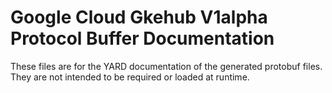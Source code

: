 # Google Cloud Gkehub V1alpha Protocol Buffer Documentation

These files are for the YARD documentation of the generated protobuf files.
They are not intended to be required or loaded at runtime.

